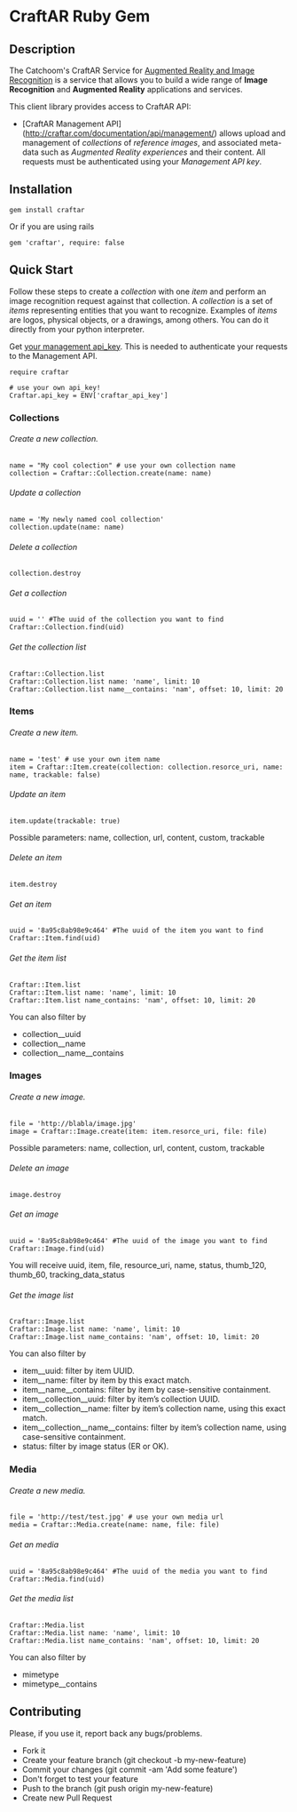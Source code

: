 # CraftAR Ruby Gem

## Description

The Catchoom's CraftAR Service for [Augmented Reality and Image Recognition](http://craftar.com/product/craftar/augmented-reality-and-image-recognition/) is a  service
that allows you to build a wide range of __Image Recognition__ and __Augmented Reality__ applications
and services.

This client library provides access to CraftAR API:

- [CraftAR Management API]
(http://craftar.com/documentation/api/management/)
  allows upload and management of _collections_ of _reference images_, and associated meta-data such as _Augmented Reality experiences_ and their content.
  All requests must be authenticated using your _Management API key_.



## Installation

    gem install craftar

Or if you are using rails

    gem 'craftar', require: false


## Quick Start

Follow these steps to create a _collection_ with one _item_ and perform
an image recognition request against that collection.  A _collection_ is a set
of _items_ representing entities that you want to recognize. Examples of _items_
are logos, physical objects, or a drawings, among others.
You can do it directly from your python interpreter.

Get [your management api_key](https://my.craftar.net/api_access/).
This is needed to authenticate your requests to the Management API.

    require craftar

    # use your own api_key!
    Craftar.api_key = ENV['craftar_api_key']


### Collections

###### Create a new collection.

    name = "My cool colection" # use your own collection name
    collection = Craftar::Collection.create(name: name)

###### Update a collection
    name = 'My newly named cool collection'
    collection.update(name: name)


###### Delete a collection
    collection.destroy

###### Get a collection
    uuid = '' #The uuid of the collection you want to find
    Craftar::Collection.find(uid)

###### Get the collection list
    Craftar::Collection.list
    Craftar::Collection.list name: 'name', limit: 10
    Craftar::Collection.list name__contains: 'nam', offset: 10, limit: 20


### Items

###### Create a new item.

    name = 'test' # use your own item name
    item = Craftar::Item.create(collection: collection.resorce_uri, name: name, trackable: false)

###### Update an item

    item.update(trackable: true)

Possible parameters: name, collection, url, content, custom, trackable

###### Delete an item
    item.destroy

###### Get an item
    uuid = '8a95c8ab98e9c464' #The uuid of the item you want to find
    Craftar::Item.find(uid)

###### Get the item list
    Craftar::Item.list
    Craftar::Item.list name: 'name', limit: 10
    Craftar::Item.list name_contains: 'nam', offset: 10, limit: 20

  You can also filter by
  - collection__uuid
  - collection__name
  - collection__name__contains



### Images

###### Create a new image.

    file = 'http://blabla/image.jpg'
    image = Craftar::Image.create(item: item.resorce_uri, file: file)

Possible parameters: name, collection, url, content, custom, trackable

###### Delete an image
    image.destroy

###### Get an image
    uuid = '8a95c8ab98e9c464' #The uuid of the image you want to find
    Craftar::Image.find(uid)
You will receive uuid, item, file, resource_uri, name, status, thumb_120, thumb_60, tracking_data_status

###### Get the image list
    Craftar::Image.list
    Craftar::Image.list name: 'name', limit: 10
    Craftar::Image.list name_contains: 'nam', offset: 10, limit: 20

  You can also filter by
  - item__uuid: filter by item UUID.
  - item__name: filter by item by this exact match.
  - item__name__contains: filter by item by case-sensitive containment.
  - item__collection__uuid: filter by item’s collection UUID.
  - item__collection__name: filter by item’s collection name, using this exact match.
  - item__collection__name__contains: filter by item’s collection name, using case-sensitive containment.
  - status: filter by image status (ER or OK).



### Media

###### Create a new media.

    file = 'http://test/test.jpg' # use your own media url
    media = Craftar::Media.create(name: name, file: file)

###### Get an media
    uuid = '8a95c8ab98e9c464' #The uuid of the media you want to find
    Craftar::Media.find(uid)

###### Get the media list
    Craftar::Media.list
    Craftar::Media.list name: 'name', limit: 10
    Craftar::Media.list name_contains: 'nam', offset: 10, limit: 20

  You can also filter by
  - mimetype
  - mimetype__contains

## Contributing

Please, if you use it, report back any bugs/problems.
- Fork it
- Create your feature branch (git checkout -b my-new-feature)
- Commit your changes (git commit -am 'Add some feature')
- Don't forget to test your feature
- Push to the branch (git push origin my-new-feature)
- Create new Pull Request
